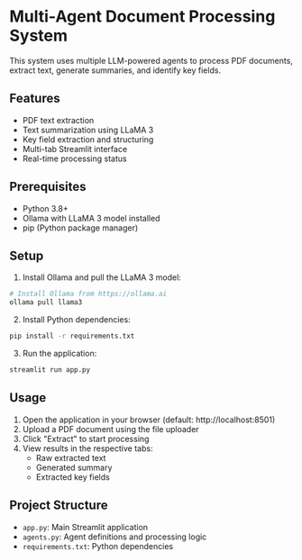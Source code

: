 # Multi-Agent Document Processing System

This system uses multiple LLM-powered agents to process PDF documents, extract text, generate summaries, and identify key fields.

## Features

- PDF text extraction
- Text summarization using LLaMA 3
- Key field extraction and structuring
- Multi-tab Streamlit interface
- Real-time processing status

## Prerequisites

- Python 3.8+
- Ollama with LLaMA 3 model installed
- pip (Python package manager)

## Setup

1. Install Ollama and pull the LLaMA 3 model:
```bash
# Install Ollama from https://ollama.ai
ollama pull llama3
```

2. Install Python dependencies:
```bash
pip install -r requirements.txt
```

3. Run the application:
```bash
streamlit run app.py
```

## Usage

1. Open the application in your browser (default: http://localhost:8501)
2. Upload a PDF document using the file uploader
3. Click "Extract" to start processing
4. View results in the respective tabs:
   - Raw extracted text
   - Generated summary
   - Extracted key fields

## Project Structure

- `app.py`: Main Streamlit application
- `agents.py`: Agent definitions and processing logic
- `requirements.txt`: Python dependencies 